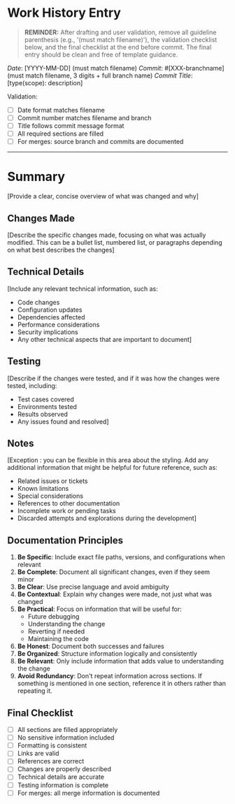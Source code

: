 # Work History Entry

> **REMINDER:** After drafting and user validation, remove all guideline parenthesis (e.g., '(must match filename)'), the validation checklist below, and the final checklist at the end before commit. The final entry should be clean and free of template guidance.

_Date_: [YYYY-MM-DD] (must match filename)
_Commit_: #[XXX-branchname] (must match filename, 3 digits + full branch name)
_Commit Title_: [type(scope): description]

Validation:
- [ ] Date format matches filename
- [ ] Commit number matches filename and branch
- [ ] Title follows commit message format
- [ ] All required sections are filled
- [ ] For merges: source branch and commits are documented
___
# Summary
[Provide a clear, concise overview of what was changed and why]

## Changes Made
[Describe the specific changes made, focusing on what was actually modified. This can be a bullet list, numbered list, or paragraphs depending on what best describes the changes]

## Technical Details
[Include any relevant technical information, such as:
- Code changes
- Configuration updates
- Dependencies affected
- Performance considerations
- Security implications
- Any other technical aspects that are important to document]

## Testing
[Describe if the changes were tested, and if it was how the changes were tested, including:
- Test cases covered
- Environments tested
- Results observed
- Any issues found and resolved]

## Notes
[Exception : you can be flexible in this area about the styling.
Add any additional information that might be helpful for future reference, such as:
- Related issues or tickets
- Known limitations
- Special considerations
- References to other documentation
- Incomplete work or pending tasks
- Discarded attempts and explorations during the development]

## Documentation Principles

1. **Be Specific**: Include exact file paths, versions, and configurations when relevant
2. **Be Complete**: Document all significant changes, even if they seem minor
3. **Be Clear**: Use precise language and avoid ambiguity
4. **Be Contextual**: Explain why changes were made, not just what was changed
5. **Be Practical**: Focus on information that will be useful for:
   - Future debugging
   - Understanding the change
   - Reverting if needed
   - Maintaining the code
6. **Be Honest**: Document both successes and failures
7. **Be Organized**: Structure information logically and consistently
8. **Be Relevant**: Only include information that adds value to understanding the change
9. **Avoid Redundancy**: Don't repeat information across sections. If something is mentioned in one section, reference it in others rather than repeating it.

## Final Checklist
- [ ] All sections are filled appropriately
- [ ] No sensitive information included
- [ ] Formatting is consistent
- [ ] Links are valid
- [ ] References are correct
- [ ] Changes are properly described
- [ ] Technical details are accurate
- [ ] Testing information is complete
- [ ] For merges: all merge information is documented 